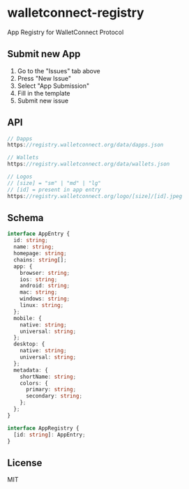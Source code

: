 # walletconnect-registry

App Registry for WalletConnect Protocol

## Submit new App

1. Go to the "Issues" tab above
2. Press "New Issue"
3. Select "App Submission"
4. Fill in the template
5. Submit new issue

## API

```js
// Dapps
https://registry.walletconnect.org/data/dapps.json

// Wallets
https://registry.walletconnect.org/data/wallets.json

// Logos
// [size] = "sm" | "md" | "lg"
// [id] = present in app entry
https://registry.walletconnect.org/logo/[size]/[id].jpeg
```

## Schema

```typescript
interface AppEntry {
  id: string;
  name: string;
  homepage: string;
  chains: string[];
  app: {
    browser: string;
    ios: string;
    android: string;
    mac: string;
    windows: string;
    linux: string;
  };
  mobile: {
    native: string;
    universal: string;
  };
  desktop: {
    native: string;
    universal: string;
  };
  metadata: {
    shortName: string;
    colors: {
      primary: string;
      secondary: string;
    };
  };
}

interface AppRegistry {
  [id: string]: AppEntry;
}
```

## License

MIT


